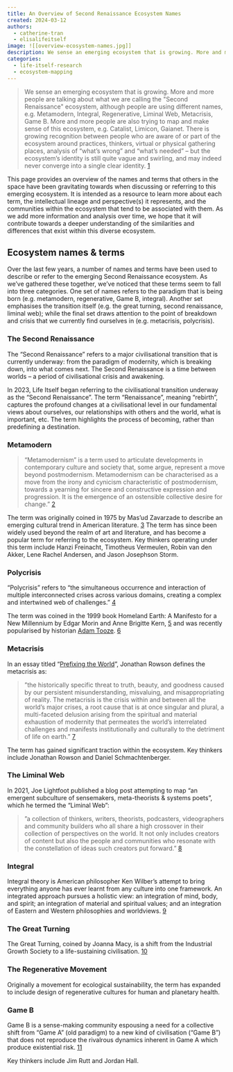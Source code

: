 ```yaml
---
title: An Overview of Second Renaissance Ecosystem Names
created: 2024-03-12
authors:
  - catherine-tran
  - elisalifeitself
image: ![[overview-ecosystem-names.jpg]]
description: We sense an emerging ecosystem that is growing. More and more people are talking about what we are calling the Second Renaissance ecosystem, although people are using different names, e.g. Metamodern, Integral, Regenerative, Liminal Web, Metacrisis, Game B. This page provides an overview of the names and terms that people in the space have been gravitating towards when discussing or referring to this emerging ecosystem.
categories:
  - life-itself-research
  - ecosystem-mapping
---
```



> We sense an emerging ecosystem that is growing. More and more people are talking about what we are calling the "Second Renaissance" ecosystem, although people are using different names, e.g. Metamodern, Integral, Regenerative, Liminal Web, Metacrisis, Game B. More and more people are also trying to map and make sense of this ecosystem, e.g. Catalist, Limicon, Gaianet. There is growing recognition between people who are aware of or part of the ecosystem around practices, thinkers, virtual or physical gathering places, analysis of “what’s wrong” and “what’s needed” – but the ecosystem’s identity is still quite vague and swirling, and may indeed never converge into a single clear identity. [1](https://lifeitself.org/blog/second-renaissance-mapping-and-sensemaking)

This page provides an overview of the names and terms that others in the space have been gravitating towards when discussing or referring to this emerging ecosystem. It is intended as a resource to learn more about each term, the intellectual lineage and perspective(s) it represents, and the communities within the ecosystem that tend to be associated with them. As we add more information and analysis over time, we hope that it will contribute towards a deeper understanding of the similarities and differences that exist within this diverse ecosystem. 

## Ecosystem names & terms

Over the last few years, a number of names and terms have been used to describe or refer to the emerging Second Renaissance ecosystem. As we’ve gathered these together, we’ve noticed that these terms seem to fall into three categories. One set of names refers to the paradigm that is being born (e.g. metamodern, regenerative, Game B, integral). Another set emphasises the transition itself (e.g. the great turning, second renaissance, liminal web); while the final set draws attention to the point of breakdown and crisis that we currently find ourselves in (e.g. metacrisis, polycrisis).

### The Second Renaissance

The “Second Renaissance” refers to a major civilisational transition that is currently underway: from the paradigm of modernity, which is breaking down, into what comes next. The Second Renaissance is a time between worlds – a period of civilisational crisis and awakening. 

In 2023, Life Itself began referring to the civilisational transition underway as the “Second Renaissance”. The term “Renaissance”, meaning “rebirth”, captures the profound changes at a civilisational level in our fundamental views about ourselves, our relationships with others and the world, what is important, etc. The term highlights the process of becoming, rather than predefining a destination.

### Metamodern

> “Metamodernism” is a term used to articulate developments in contemporary culture and society that, some argue, represent a move beyond postmodernism. Metamodernism can be characterised as a move from the irony and cynicism characteristic of postmodernism, towards a yearning for sincere and constructive expression and progression. It is the emergence of an ostensible collective desire for change.” [2](https://lifeitself.org/blog/2022/03/11/mapping-metamodern-what-is-metamodernism)

The term was originally coined in 1975 by Mas’ud Zavarzade to describe an emerging cultural trend in American literature. [3](https://nesslabs.com/metamodernism) The term has since been widely used beyond the realm of art and literature, and has become a popular term for referring to the ecosystem. Key thinkers operating under this term include Hanzi Freinacht, Timotheus Vermeulen, Robin van den Akker, Lene Rachel Andersen, and Jason Josephson Storm.

### Polycrisis

“Polycrisis” refers to “the simultaneous occurrence and interaction of multiple interconnected crises across various domains, creating a complex and intertwined web of challenges.” [4](https://www.realitystudies.co/p/explaining-polycrisis-and-metacrisis)

The term was coined in the 1999 book Homeland Earth: A Manifesto for a New Millennium by Edgar Morin and Anne Brigitte Kern, [5](https://www.realitystudies.co/p/explaining-polycrisis-and-metacrisis) and was recently popularised by historian [Adam Tooze](https://adamtooze.substack.com/p/chartbook-165-polycrisis-thinking). [6](https://perspecteeva.substack.com/p/prefixing-the-world)

### Metacrisis

In an essay titled “[Prefixing the World](https://perspecteeva.substack.com/p/prefixing-the-world)”, Jonathan Rowson defines the metacrisis as:

> ”the historically specific threat to truth, beauty, and goodness caused by our persistent misunderstanding, misvaluing, and misappropriating of reality. The metacrisis is the crisis within and between all the world’s major crises, a root cause that is at once singular and plural, a multi-faceted delusion arising from the spiritual and material exhaustion of modernity that permeates the world’s interrelated challenges and manifests institutionally and culturally to the detriment of life on earth.” [7](https://perspecteeva.substack.com/p/prefixing-the-world)

The term has gained significant traction within the ecosystem. Key thinkers include Jonathan Rowson and Daniel Schmachtenberger.

### The Liminal Web

In 2021, Joe Lightfoot published a blog post attempting to map “an emergent subculture of sensemakers, meta-theorists & systems poets”, which he termed the “Liminal Web”:

> ”a collection of thinkers, writers, theorists, podcasters, videographers and community builders who all share a high crossover in their collection of perspectives on the world. It not only includes creators of content but also the people and communities who resonate with the constellation of ideas such creators put forward.” [8](https://www.joelightfoot.org/post/the-liminal-web-mapping-an-emergent-subculture-of-sensemakers-meta-theorists-systems-poets)
### Integral

Integral theory is American philosopher Ken Wilber’s attempt to bring everything anyone has ever learnt from any culture into one framework. An integrated approach pursues a holistic view: an integration of mind, body, and spirit; an integration of material and spiritual values; and an integration of Eastern and Western philosophies and worldviews. [9](https://lifeitself.org/blog/2022/05/27/mapping-metamodern-integral)

### The Great Turning

The Great Turning, coined by Joanna Macy, is a shift from the Industrial Growth Society to a life-sustaining civilisation. [10](https://www.ecoliteracy.org/article/great-turning)

### The Regenerative Movement

Originally a movement for ecological sustainability, the term has expanded to include design of regenerative cultures for human and planetary health.

### Game B

Game B is a sense-making community espousing a need for a collective shift from “Game A” (old paradigm) to a new kind of civilisation (“Game B”) that does not reproduce the rivalrous dynamics inherent in Game A which produce existential risk. [11](https://www.gameb.wiki/index.php?title=Game_B)

Key thinkers include Jim Rutt and Jordan Hall.
